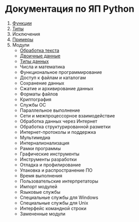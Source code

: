 # Документация по ЯП Python

1. [Функции](src/1_functions.md)
2. [Типы](src/2_types.md)
3. Исключения
4. [Примеры](src/4_examples.md)
5. Модули
    - [Обработка текста](src/modules/5_1_modules.md)
    - [Двоичные данные](src/modules/5_2_modules.md)
    - [Типы данных](src/modules/5_3_modules.md)
    - Числа и математика
    - Функциональное программирование
    - Доступ к файлам и каталогам
    - Сохранение данных
    - Сжатие и архивирование данных
    - Форматы файлов
    - Криптография
    - Службы ОС
    - Параллельное выполнение
    - Сети и межпроцессорное взаимодействие
    - Обработка данных через Интернет
    - Обработка структурированной разметки
    - Интернет-протоколы и поддержка
    - Мультимедиа
    - Интерналионализация
    - Рамки программы
    - Графические инструменты
    - Инструменты разработки
    - Отладка и профилирование
    - Упаковка и распространение ПО
    - Время выполнения
    - Пользовательские интерпретаторы
    - Импорт модулей
    - Языковые службы
    - Специальные службы для Windows
    - Специальные службы для Unix
    - Интерфейс командной строки
    - Замененные модули
